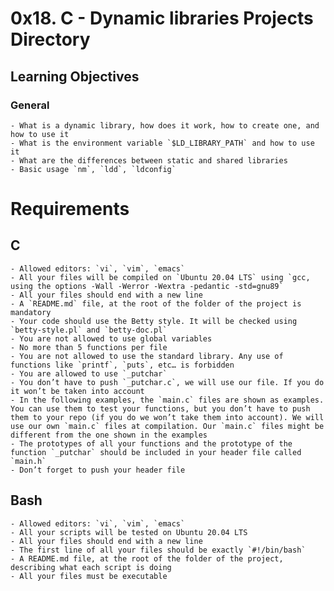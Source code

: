 # 0x18. C - Dynamic libraries Projects Directory
## Learning Objectives
### General
	- What is a dynamic library, how does it work, how to create one, and how to use it
	- What is the environment variable `$LD_LIBRARY_PATH` and how to use it
	- What are the differences between static and shared libraries
	- Basic usage `nm`, `ldd`, `ldconfig`

# Requirements
## C
	- Allowed editors: `vi`, `vim`, `emacs`
	- All your files will be compiled on `Ubuntu 20.04 LTS` using `gcc, using the options -Wall -Werror -Wextra -pedantic -std=gnu89`
	- All your files should end with a new line
	- A `README.md` file, at the root of the folder of the project is mandatory
	- Your code should use the Betty style. It will be checked using `betty-style.pl` and `betty-doc.pl`
	- You are not allowed to use global variables
	- No more than 5 functions per file
	- You are not allowed to use the standard library. Any use of functions like `printf`, `puts`, etc… is forbidden
	- You are allowed to use `_putchar`
	- You don’t have to push `_putchar.c`, we will use our file. If you do it won’t be taken into account
	- In the following examples, the `main.c` files are shown as examples. You can use them to test your functions, but you don’t have to push them to your repo (if you do we won’t take them into account). We will use our own `main.c` files at compilation. Our `main.c` files might be different from the one shown in the examples
	- The prototypes of all your functions and the prototype of the function `_putchar` should be included in your header file called `main.h`
	- Don’t forget to push your header file
## Bash
	- Allowed editors: `vi`, `vim`, `emacs`
	- All your scripts will be tested on Ubuntu 20.04 LTS
	- All your files should end with a new line
	- The first line of all your files should be exactly `#!/bin/bash`
	- A README.md file, at the root of the folder of the project, describing what each script is doing
	- All your files must be executable
